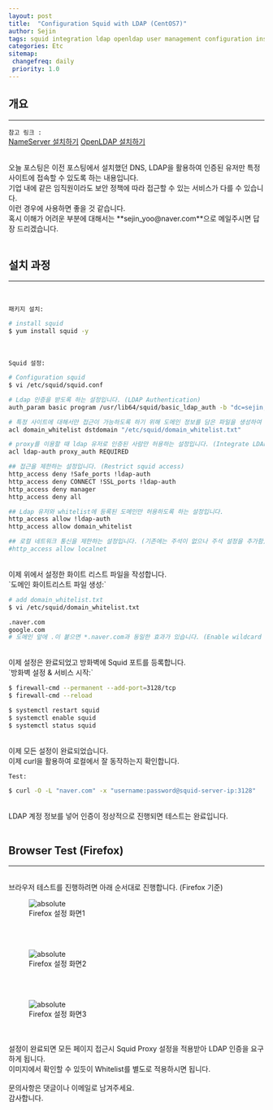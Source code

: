 ```yaml
---
layout: post
title:  "Configuration Squid with LDAP (CentOS7)"
author: Sejin
tags: squid integration ldap openldap user management configuration install centos7 opensource
categories: Etc
sitemap:
 changefreq: daily
 priority: 1.0
---
```


## 개요
---
`참고 링크 :`
<br>
[NameServer 설치하기](https://yoosejin.github.io/etc/2020/07/24/How-to-install-dns.html)
[OpenLDAP 설치하기](https://yoosejin.github.io/etc/2020/07/26/How-to-install-openldap.html)


<br>
오늘 포스팅은 이전 포스팅에서 설치했던 DNS, LDAP을 활용하여 인증된 유저만 특정 사이트에 접속할 수 있도록 하는 내용입니다.
<br>
기업 내에 같은 임직원이라도 보안 정책에 따라 접근할 수 있는 서비스가 다를 수 있습니다.
<br>
이런 경우에 사용하면 좋을 것 같습니다.
<br>
혹시 이해가 어려운 부분에 대해서는 **sejin_yoo@naver.com**으로 메일주시면 답장 드리겠습니다.
<br>
<br>

## 설치 과정
---
<br>

`패키지 설치:`

```bash
# install squid
$ yum install squid -y

```
<br>

`Squid 설정:`

```bash
# Configuration squid
$ vi /etc/squid/squid.conf

# Ldap 인증을 받도록 하는 설정입니다. (LDAP Authentication)
auth_param basic program /usr/lib64/squid/basic_ldap_auth -b "dc=sejin,dc=com" -f "uid=%s" -h sejin.com

# 특정 사이트에 대해서만 접근이 가능하도록 하기 위해 도메인 정보를 담은 파일을 생성하여 등록하는 설정입니다. (Setup whitelist with squid proxy)
acl domain_whitelist dstdomain "/etc/squid/domain_whitelist.txt"

# proxy를 이용할 때 ldap 유저로 인증된 사람만 허용하는 설정입니다. (Integrate LDAP)
acl ldap-auth proxy_auth REQUIRED

## 접근을 제한하는 설정입니다. (Restrict squid access)
http_access deny !Safe_ports !ldap-auth
http_access deny CONNECT !SSL_ports !ldap-auth
http_access deny manager
http_access deny all

## Ldap 유저와 whitelist에 등록된 도메인만 허용하도록 하는 설정입니다.
http_access allow !ldap-auth
http_access allow domain_whitelist

## 로컬 네트워크 통신을 제한하는 설정입니다. (기존에는 주석이 없으나 주석 설정을 추가함)
#http_access allow localnet
```
<br>
이제 위에서 설정한 화이트 리스트 파일을 작성합니다.
<br>
`도메인 화이트리스트 파일 생성:`

```bash
# add domain_whitelist.txt
$ vi /etc/squid/domain_whitelist.txt

.naver.com
google.com
# 도메인 앞에 .이 붙으면 *.naver.com과 동일한 효과가 있습니다. (Enable wildcard domains)
```
<br>
이제 설정은 완료되었고 방화벽에 Squid 포트를 등록합니다.
<br>
`방화벽 설정 & 서비스 시작:`

```bash
$ firewall-cmd --permanent --add-port=3128/tcp
$ firewall-cmd --reload

$ systemctl restart squid
$ systemctl enable squid
$ systemctl status squid

````
<br>
이제 모든 설정이 완료되었습니다.
<br>
이제 curl을 활용하여 로컬에서 잘 동작하는지 확인합니다.
<br>

`Test: `

```bash
$ curl -O -L "naver.com" -x "username:password@squid-server-ip:3128"
```
<br>
LDAP 계정 정보를 넣어 인증이 정상적으로 진행되면 테스트는 완료입니다.
<br>
<br>

## Browser Test (Firefox)
---
<br>
브라우저 테스트를 진행하려면 아래 순서대로 진행합니다. (Firefox 기준)
<br>


<figure>
  <img data-action="zoom" src='{{ "/assets/img/squid1.PNG" | relative_url }}' alt='absolute'>
  <figcaption>Firefox 설정 화면1</figcaption>
</figure>

<br>
<br>
<figure>
  <img data-action="zoom" src='{{ "/assets/img/squid2.PNG" | relative_url }}' alt='absolute'>
  <figcaption>Firefox 설정 화면2</figcaption>
</figure>
<br>
<br>
<figure>
  <img data-action="zoom" src='{{ "/assets/img/squid3.PNG" | relative_url }}' alt='absolute'>
  <figcaption>Firefox 설정 화면3</figcaption>
</figure>
<br>
<br>
설정이 완료되면 모든 페이지 접근시 Squid Proxy 설정을 적용받아 LDAP 인증을 요구하게 됩니다.
<br>
이미지에서 확인할 수 있듯이 Whitelist를 별도로 적용하시면 됩니다.
<br>
<br>
문의사항은 댓글이나 이메일로 남겨주세요.
<br>
감사합니다.
